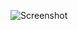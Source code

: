 ![Screenshot](https://raw.githubusercontent.com/Cryakl/Ultimate-RAT-Collection/refs/heads/main/Lanfiltrator/LANfiltrator_Beta6/Screenshot.png)
